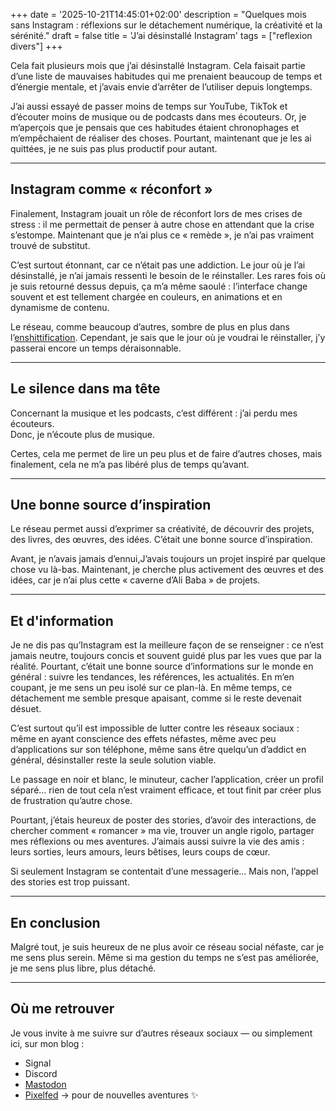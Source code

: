 +++
date = '2025-10-21T14:45:01+02:00'
description = "Quelques mois sans Instagram : réflexions sur le détachement numérique, la créativité et la sérénité."
draft = false
title = 'J’ai désinstallé Instagram'
tags = ["reflexion divers"]
+++

Cela fait plusieurs mois que j’ai désinstallé Instagram. Cela faisait partie d’une liste de mauvaises habitudes qui me prenaient beaucoup de temps et d’énergie mentale, et j’avais envie d’arrêter de l’utiliser depuis longtemps.

J’ai aussi essayé de passer moins de temps sur YouTube, TikTok et d’écouter moins de musique ou de podcasts dans mes écouteurs. Or, je m’aperçois que je pensais que ces habitudes étaient chronophages et m’empêchaient de réaliser des choses. Pourtant, maintenant que je les ai quittées, je ne suis pas plus productif pour autant.

---

## Instagram comme « réconfort »

Finalement, Instagram jouait un rôle de réconfort lors de mes crises de stress : il me permettait de penser à autre chose en attendant que la crise s’estompe. Maintenant que je n’ai plus ce « remède », je n’ai pas vraiment trouvé de substitut.

C’est surtout étonnant, car ce n’était pas une addiction. Le jour où je l’ai désinstallé, je n’ai jamais ressenti le besoin de le réinstaller. Les rares fois où je suis retourné dessus depuis, ça m’a même saoulé : l’interface change souvent et est tellement chargée en couleurs, en animations et en dynamisme de contenu.

Le réseau, comme beaucoup d’autres, sombre de plus en plus dans l’[enshittification](https://ploum.net/2023-06-15-merdification.html). Cependant, je sais que le jour où je voudrai le réinstaller, j’y passerai encore un temps déraisonnable.

---

## Le silence dans ma tête

Concernant la musique et les podcasts, c’est différent : j’ai perdu mes écouteurs.  
Donc, je n’écoute plus de musique.

Certes, cela me permet de lire un peu plus et de faire d’autres choses, mais finalement, cela ne m’a pas libéré plus de temps qu’avant.

---

## Une bonne source d’inspiration

Le réseau permet aussi d’exprimer sa créativité, de découvrir des projets, des livres, des œuvres, des idées. C’était une bonne source d’inspiration.

Avant, je n’avais jamais d’ennui,J’avais toujours un projet inspiré par quelque chose vu là-bas. Maintenant, je cherche plus activement des œuvres et des idées, car je n’ai plus cette « caverne d’Ali Baba » de projets.

---

## Et d'information

Je ne dis pas qu’Instagram est la meilleure façon de se renseigner : ce n’est jamais neutre, toujours concis et souvent guidé plus par les vues que par la réalité. Pourtant, c’était une bonne source d’informations sur le monde en général : suivre les tendances, les références, les actualités. En m’en coupant, je me sens un peu isolé sur ce plan-là. En même temps, ce détachement me semble presque apaisant, comme si le reste devenait désuet.

C’est surtout qu’il est impossible de lutter contre les réseaux sociaux :  
même en ayant conscience des effets néfastes, même avec peu d’applications sur son téléphone, même sans être quelqu’un d’addict en général, désinstaller reste la seule solution viable.

Le passage en noir et blanc, le minuteur, cacher l’application, créer un profil séparé… rien de tout cela n’est vraiment efficace, et tout finit par créer plus de frustration qu’autre chose.

Pourtant, j’étais heureux de poster des stories, d’avoir des interactions, de chercher comment « romancer » ma vie, trouver un angle rigolo, partager mes réflexions ou mes aventures. J’aimais aussi suivre la vie des amis : leurs sorties, leurs amours, leurs bêtises, leurs coups de cœur.

Si seulement Instagram se contentait d’une messagerie… Mais non, l’appel des stories est trop puissant.

---

## En conclusion

Malgré tout, je suis heureux de ne plus avoir ce réseau social néfaste, car je me sens plus serein. Même si ma gestion du temps ne s’est pas améliorée, je me sens plus libre, plus détaché.

---

## Où me retrouver

Je vous invite à me suivre sur d’autres réseaux sociaux — ou simplement ici, sur mon blog :

- Signal  
- Discord  
- [Mastodon](https://social.vivaldi.net/@Attadeurtia)  
- [Pixelfed](https://pixelfed.fr/Geoffrey) → pour de nouvelles aventures ✨
